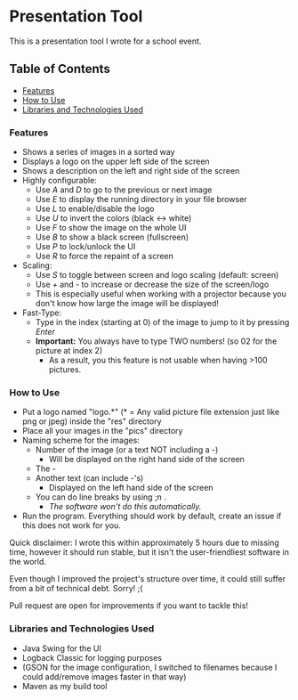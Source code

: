 # Presentation Tool

This is a presentation tool I wrote for a school event. 

## Table of Contents

- [Features](#features)
- [How to Use](#how-to-use)
- [Libraries and Technologies Used](#libraries-and-technologies-used)

### Features

- Shows a series of images in a sorted way
- Displays a logo on the upper left side of the screen
- Shows a description on the left and right side of the screen
- Highly configurable:
    - Use *A* and *D* to go to the previous or next image
    - Use *E* to display the running directory in your file browser
    - Use *L* to enable/disable the logo
    - Use *U* to invert the colors (black <-> white)
    - Use *F* to show the image on the whole UI 
    - Use *B* to show a black screen (fullscreen)
    - Use *P* to lock/unlock the UI
    - Use *R* to force the repaint of a screen
- Scaling:
    - Use *S* to toggle between screen and logo scaling (default: screen)
    - Use *+* and *-* to increase or decrease the size of the screen/logo
    - This is especially useful when working with a projector because you don't know how large
       the image will be displayed!
- Fast-Type:
    - Type in the index (starting at 0) of the image to jump to it by pressing *Enter*
    - **Important:** You always have to type TWO numbers! (so 02 for the picture at index 2)
        - As a result, you this feature is not usable when having >100 pictures.

### How to Use

- Put a logo named "logo.\*" (\* = Any valid picture file extension just like png or jpeg) inside the "res" directory
- Place all your images in the "pics" directory
- Naming scheme for the images:
    - Number of the image (or a text NOT including a -)
        - Will be displayed on the right hand side of the screen
    - The -
    - Another text (can include -'s)
        - Displayed on the left hand side of the screen
    - You can do line breaks by using ;n .
        - *The software won't do this automatically.*
- Run the program. Everything should work by default, create an issue if this does not work for you.

Quick disclaimer: I wrote this within approximately 5 hours due to
missing time, however it should run stable, but it isn't the user-friendliest
software in the world. 

Even though I improved the project's structure over time, it could still suffer from a bit of technical debt. Sorry! ;(

Pull request are open for improvements if you want to tackle this!


### Libraries and Technologies Used

- Java Swing for the UI
- Logback Classic for logging purposes
- (GSON for the image configuration, I switched to filenames
    because I could add/remove images faster in that way)
- Maven as my build tool    

 